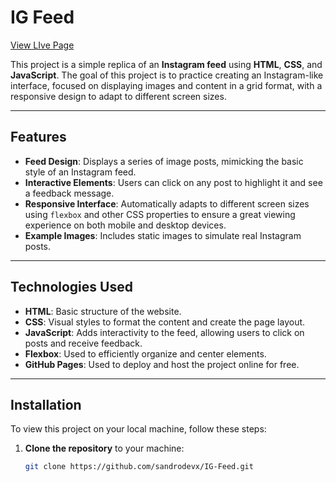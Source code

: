 

# IG Feed

[View LIve Page](https://sandrodevx.github.io/IG-Feed/)

This project is a simple replica of an **Instagram feed** using **HTML**, **CSS**, and **JavaScript**. The goal of this project is to practice creating an Instagram-like interface, focused on displaying images and content in a grid format, with a responsive design to adapt to different screen sizes.

---

## Features

- **Feed Design**: Displays a series of image posts, mimicking the basic style of an Instagram feed.
- **Interactive Elements**: Users can click on any post to highlight it and see a feedback message.
- **Responsive Interface**: Automatically adapts to different screen sizes using `flexbox` and other CSS properties to ensure a great viewing experience on both mobile and desktop devices.
- **Example Images**: Includes static images to simulate real Instagram posts.

---

## Technologies Used

- **HTML**: Basic structure of the website.
- **CSS**: Visual styles to format the content and create the page layout.
- **JavaScript**: Adds interactivity to the feed, allowing users to click on posts and receive feedback.
- **Flexbox**: Used to efficiently organize and center elements.
- **GitHub Pages**: Used to deploy and host the project online for free.

---

## Installation

To view this project on your local machine, follow these steps:

1. **Clone the repository** to your machine:
   ```bash
   git clone https://github.com/sandrodevx/IG-Feed.git
